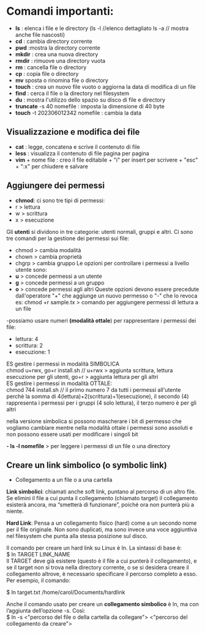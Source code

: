 # Comandi importanti:

- **ls** : elenca i file e le directory
  (ls -l //elenco dettagliato
  ls -a // mostra anche file nascosti)
- **cd** : cambia directory corrente
- **pwd** :mostra la directory corrente
- **mkdir** : crea una nuova directory
- **rmdir** : rimuove una directory vuota
- **rm** : cancella file o directory
- **cp** : copia file o directory
- **mv** sposta o rinomina file o directory
- **touch** : crea un nuovo file vuoto o aggiorna la data di modifica di un file
- **find** : cerca il file o la directory nel filesystem
- **du** : mostra l'utilizzo dello spazio su disco di file e directory
- **truncate** -s 40 nomefile : imposta la dimensione di 40 byte
- **touch** -t 202306012342 nomefile : cambia la data

## Visualizzazione e modifica dei file

- **cat** : legge, concatena e scrive il contenuto di file
- **less** : visualizza il contenuto di file pagina per pagina
- **vim** + nome file : creo il file editabile + "i" per insert per scrivere + "esc" + ":x" per chiudere e salvare

## Aggiungere dei permessi

- **chmod**: ci sono tre tipi di permessi:
- r > lettura
- w > scrittura
- x > esecuzione

Gli **utenti** si dividono in tre categorie: utenti normali, gruppi e altri.
Ci sono tre comandi per la gestione dei permessi sui file:

- chmod > cambia modalità
- chown > cambia proprietà
- chgrp > cambia gruppo
  Le opzioni per controllare i permessi a livello utente sono:
- **u** > concede permessi a un utente
- **g** > concede permessi a un gruppo
- **o** > concede permessi agli altri
  Queste opzioni devono essere precedute dall'operatore "+" che aggiunge un nuovo permesso o "-" che lo revoca
  es: chmod +r sample.tx > comando per aggiungere permessi di lettura a un file

-possiamo usare numeri **(modalità ottale**) per rappresentare i permessi dei file:

- lettura: 4
- scrittura: 2
- esecuzione: 1

ES gestire i permessi in modalità SIMBOLICA  
chmod u+rwx, go+r install.sh // u+rwx > aggiunta scrittura, lettura esecuzione per gli utenti, go+r > aggiunta lettura per gli altri  
ES gestire i permessi in modalità OTTALE:  
chmod 744 install.sh // il primo numero 7 da tutti i permessi all'utente perchè la somma di 4(lettura)+2(scrittura)+1(esecuzione), il secondo (4) rappresenta i permessi per i gruppi (4 solo lettura), il terzo numero è per gli altri

nella versione simbolica si possono mascherare i bit di permesso che vogliamo cambiare mentre nella modalità ottale i permessi sono assoluti e non possono essere usati per modificare i singoli bit

**- ls -l nomefile** > per leggere i permessi di un file o una directory

## Creare un link simbolico (o symbolic link)

- Collegamento a un file o a una cartella

**Link simbolici**: chiamati anche soft link, puntano al percorso di un altro file. Se elimini il file a cui punta il collegamento (chiamato target) il collegamento esisterà ancora, ma “smetterà di funzionare”, poiché ora non punterà più a niente.

**Hard Link**: Pensa a un collegamento fisico (hard) come a un secondo nome per il file originale. Non sono duplicati, ma sono invece una voce aggiuntiva nel filesystem che punta alla stessa posizione sul disco.

Il comando per creare un hard link su Linux è ln. La sintassi di base è:  
$ ln TARGET LINK_NAME  
Il TARGET deve già esistere (questo è il file a cui punterà il collegamento), e se il target non si trova nella directory corrente, o se si desidera creare il collegamento altrove, è necessario specificare il percorso completo a esso. Per esempio, il comando:

$ ln target.txt /home/carol/Documents/hardlink

Anche il comando usato per creare un **collegamento simbolico** è ln, ma con l’aggiunta dell’opzione -s. Così:  
$ ln -s <"percorso del file o della cartella da collegare"> <"percorso del collegamento da creare">
